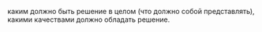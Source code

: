 каким должно быть решение в целом (что должно собой представлять),
какими качествами должно обладать решение.
